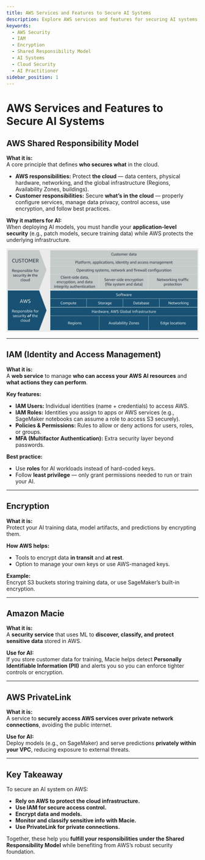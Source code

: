 ```yaml
---
title: AWS Services and Features to Secure AI Systems
description: Explore AWS services and features for securing AI systems, including IAM, encryption, and the shared responsibility model, for the AWS AI Practitioner exam.
keywords:
  - AWS Security
  - IAM
  - Encryption
  - Shared Responsibility Model
  - AI Systems
  - Cloud Security
  - AI Practitioner
sidebar_position: 1
---
```

# AWS Services and Features to Secure AI Systems

## AWS Shared Responsibility Model

**What it is:**  
A core principle that defines **who secures what** in the cloud.

- **AWS responsibilities:** Protect **the cloud** — data centers, physical hardware, networking, and the global infrastructure (Regions, Availability Zones, buildings).
- **Customer responsibilities:** Secure **what’s in the cloud** — properly configure services, manage data privacy, control access, use encryption, and follow best practices.

**Why it matters for AI:**  
When deploying AI models, you must handle your **application-level security** (e.g., patch models, secure training data) while AWS protects the underlying infrastructure.

![AWS Shared Responsibility Model](./img/aws-share-responsbility-model.png)

---

## IAM (Identity and Access Management)

**What it is:**  
A **web service** to manage **who can access your AWS AI resources** and **what actions they can perform**.

**Key features:**

- **IAM Users:** Individual identities (name + credentials) to access AWS.
- **IAM Roles:** Identities you assign to apps or AWS services (e.g., SageMaker notebooks can assume a role to access S3 securely).
- **Policies & Permissions:** Rules to allow or deny actions for users, roles, or groups.
- **MFA (Multifactor Authentication):** Extra security layer beyond passwords.

**Best practice:**  

- Use **roles** for AI workloads instead of hard-coded keys.
- Follow **least privilege** — only grant permissions needed to run or train your AI.

---

## Encryption

**What it is:**  
Protect your AI training data, model artifacts, and predictions by encrypting them.

**How AWS helps:**  

- Tools to encrypt data **in transit** and **at rest**.
- Option to manage your own keys or use AWS-managed keys.

**Example:**  
Encrypt S3 buckets storing training data, or use SageMaker’s built-in encryption.

---

## Amazon Macie

**What it is:**  
A **security service** that uses ML to **discover, classify, and protect sensitive data** stored in AWS.

**Use for AI:**  
If you store customer data for training, Macie helps detect **Personally Identifiable Information (PII)** and alerts you so you can enforce tighter controls or encryption.

---

## AWS PrivateLink

**What it is:**  
A service to **securely access AWS services over private network connections**, avoiding the public internet.

**Use for AI:**  
Deploy models (e.g., on SageMaker) and serve predictions **privately within your VPC**, reducing exposure to external threats.

---

## Key Takeaway

To secure an AI system on AWS:

- **Rely on AWS to protect the cloud infrastructure.**
- **Use IAM for secure access control.**
- **Encrypt data and models.**
- **Monitor and classify sensitive info with Macie.**
- **Use PrivateLink for private connections.**

Together, these help you **fulfill your responsibilities under the Shared Responsibility Model** while benefiting from AWS’s robust security foundation.
